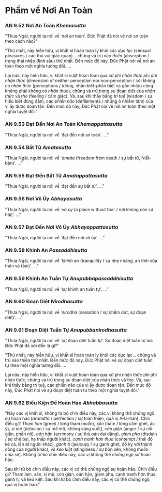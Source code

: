 # Phẩm về Nơi An Toàn

### AN 9.52 Nơi An Toàn  *Khemasutta*

"Thưa Ngài, người ta nói về 'nơi an toàn'. Đức Phật đã nói về nơi an toàn theo cách nào?"

"Thứ nhất, này hiền hữu, vị khất sĩ hoàn toàn ly khỏi các *dục lạc* (sensual pleasures / các thú vui giác quan)... chứng và trú vào *thiền* (absorption / trạng thái nhập định sâu) thứ nhất. Đến mức độ này, Đức Phật nói về nơi an toàn theo một nghĩa tương đối. ...

Lại nữa, này hiền hữu, vị khất sĩ vượt hoàn toàn qua *xứ phi nhận thức phi phi nhận thức* (dimension of neither perception nor non-perception / cõi không có *nhận thức* (perceptions / *tưởng*, nhận biết-phân biệt và gắn nhãn) cũng không phải không có *nhận thức*), chứng và trú trong sự đoạn diệt của *nhận thức* và *thọ* (feeling / cảm giác). Và, sau khi thấy bằng *trí tuệ* (wisdom / sự hiểu biết đúng đắn), các *phiền não* (defilements / những ô nhiễm tâm) của vị ấy được đoạn tận. Đến mức độ này, Đức Phật nói về nơi an toàn theo một nghĩa tuyệt đối."

<!--pg-->
### AN 9.53 Đạt Đến Nơi An Toàn  *Khemappattasutta*

"Thưa Ngài, người ta nói về 'đạt đến nơi an toàn'. ..."

<!--pg-->
### AN 9.54 Bất Tử  *Amatasutta*

"Thưa Ngài, người ta nói về '*amata* (freedom from death / sự bất tử, Niết-bàn)'. ..."

<!--pg-->
### AN 9.55 Đạt Đến Bất Tử  *Amatappattasutta*

"Thưa Ngài, người ta nói về 'đạt đến sự bất tử'. ..."

<!--pg-->
### AN 9.56 Nơi Vô Úy  *Abhayasutta*

"Thưa Ngài, người ta nói về '*vô úy* (a place without fear / nơi không còn sợ hãi)'. ..."

<!--pg-->
### AN 9.57 Đạt Đến Nơi Vô Úy  *Abhayappattasutta*

"Thưa Ngài, người ta nói về 'đạt đến nơi vô úy'. ..."

<!--pg-->
### AN 9.58 Khinh An  *Passaddhisutta*

"Thưa Ngài, người ta nói về '*khinh an* (tranquility / sự nhẹ nhàng, an tĩnh của thân và tâm)'. ..."

<!--pg-->
### AN 9.59 Khinh An Tuần Tự  *Anupubbapassaddhisutta*

"Thưa Ngài, người ta nói về 'sự khinh an tuần tự'. ..."

<!--pg-->
### AN 9.60 Đoạn Diệt  *Nirodhasutta*

"Thưa Ngài, người ta nói về '*nirodha* (cessation / sự chấm dứt, sự đoạn diệt)'. ..."

<!--pg-->
### AN 9.61 Đoạn Diệt Tuần Tự  *Anupubbanirodhasutta*

"Thưa Ngài, người ta nói về 'sự đoạn diệt tuần tự'. Sự đoạn diệt tuần tự mà Đức Phật đã nói đến là gì?"

"Thứ nhất, này hiền hữu, vị khất sĩ hoàn toàn ly khỏi các dục lạc... chứng và trú vào thiền thứ nhất. Đến mức độ này, Đức Phật nói về sự đoạn diệt tuần tự theo một nghĩa tương đối. ...

Lại nữa, này hiền hữu, vị khất sĩ vượt hoàn toàn qua xứ phi nhận thức phi phi nhận thức, chứng và trú trong sự đoạn diệt của nhận thức và thọ. Và, sau khi thấy bằng trí tuệ, các phiền não của vị ấy được đoạn tận. Đến mức độ này, Đức Phật nói về sự đoạn diệt tuần tự theo một nghĩa tuyệt đối."

<!--pg-->
### AN 9.62 Điều Kiện Để Hoàn Hảo  *Abhabbasutta*

"Này các vị khất sĩ, không từ bỏ chín điều này, các vị không thể chứng ngộ sự hoàn hảo (*arahatta* / perfection / sự toàn thiện, quả vị A-la-hán). Chín điều gì? *Tham lam* (greed / lòng tham muốn), *sân* (hate / lòng căm ghét, ác ý), *si mê* (delusion / sự mê mờ, không sáng suốt), *cơn giận* (anger / sự nổi giận, phẫn nộ), *oán hận* (acrimony / sự thù oán dai dẳng), *gièm pha* (disdain / sự chê bai, hạ thấp người khác), *cạnh tranh hơn thua* (contempt / thái độ kẻ cả, lấn át người khác), *ganh tị* (jealousy / sự ganh ghét, đố kỵ với thành công của người khác), và *keo kiệt* (stinginess / sự bỏn xẻn, không muốn chia sẻ). Không từ bỏ chín điều này, các vị không thể chứng ngộ sự hoàn hảo.

Sau khi từ bỏ chín điều này, các vị có thể chứng ngộ sự hoàn hảo. Chín điều gì? Tham lam, sân, si mê, cơn giận, oán hận, gièm pha, cạnh tranh hơn thua, ganh tị, và keo kiệt. Sau khi từ bỏ chín điều này, các vị có thể chứng ngộ quả vị hoàn hảo."